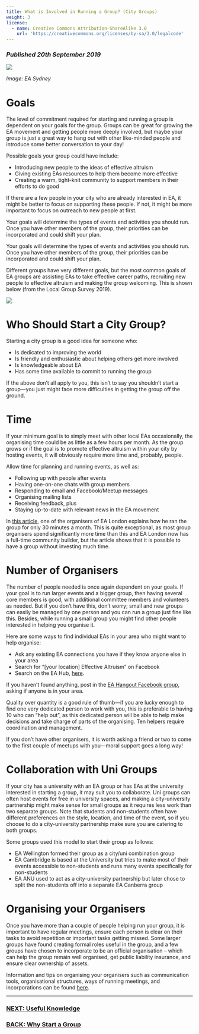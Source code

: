 ```yaml
---
title: What is Involved in Running a Group? (City Groups)
weight: 3
license:
  - name: Creative Commons Attribution-ShareAlike 3.0
    url: 'https://creativecommons.org/licenses/by-sa/3.0/legalcode'
---
```

### _Published 20th September 2019_

<p class="large_image_wrapper">
<img src="/img/startsydney2.jpg" />
</p>

_Image: EA Sydney_

# Goals

The level of commitment required for starting and running a group is dependent on your goals for the group. Groups can be great for growing the EA movement and getting people more deeply involved, but maybe your group is just a great way to hang out with other like-minded people and introduce some better conversation to your day!

Possible goals your group could have include:

* Introducing new people to the ideas of effective altruism
* Giving existing EAs resources to help them become more effective
* Creating a warm, tight-knit community to support members in their efforts to do good

If there are a few people in your city who are already interested in EA, it might be better to focus on supporting these people. If not, it might be more important to focus on outreach to new people at first.

Your goals will determine the types of events and activities you should run. Once you have other members of the group, their priorities can be incorporated and could shift your plan.

Your goals will determine the types of events and activities you should run. Once you have other members of the group, their priorities can be incorporated and could shift your plan.

Different groups have very different goals, but the most common goals of EA groups are assisting EAs to take effective career paths, recruiting new people to effective altruism and making the group welcoming. This is shown below (from the Local Group Survey 2019).

<a href="/img/localgroupfocus.png">
<p class="xl_image_wrapper">
<img src="/img/localgroupfocus.png" />
</p>
</a>


# Who Should Start a City Group?

Starting a city group is a good idea for someone who:

* Is dedicated to improving the world
* Is friendly and enthusiastic about helping others get more involved
* Is knowledgeable about EA
* Has some time available to commit to running the group

If the above don’t all apply to you, this isn’t to say you shouldn’t start a group—you just might face more difficulties in getting the group off the ground.

# Time

If your minimum goal is to simply meet with other local EAs occasionally, the organising time could be as little as a few hours per month. As the group grows or if the goal is to promote effective altruism within your city by hosting events, it will obviously require more time and, probably, people.

Allow time for planning and running events, as well as:

* Following up with people after events
* Having one-on-one chats with group members
* Responding to email and Facebook/Meetup messages
* Organising mailing lists
* Receiving feedback, plus
* Staying up-to-date with relevant news in the EA movement

In   <a target="_blank" href=" https://forum.effectivealtruism.org/posts/2NsnGWtC2jxLxEQYR/how-i-organise-a-growing-effective-altruism-group-in-a-big ">this article</a>, one of the organisers of EA London explains how he ran the group for only 30 minutes a month. This is quite exceptional, as most group organisers spend significantly more time than this and EA London now has a full-time community builder, but the article shows that it is possible to have a group without investing much time.

<a name="coorganisers"></a>
# Number of Organisers

The number of people needed is once again dependent on your goals. If your goal is to run larger events and a bigger group, then having several core members is good, with additional committee members and volunteers as needed. But if you don’t have this, don’t worry; small and new groups can easily be managed by one person and you can run a group just fine like this. Besides, while running a small group you might find other people interested in helping you organise it.

Here are some ways to find individual EAs in your area who might want to help organise:

* Ask any existing EA connections you have if they know anyone else in your area
* Search for “[your location] Effective Altruism” on Facebook
* Search on the EA Hub, <a target=”_blank” href="https://eahub.org/profiles/">here</a>.

If you haven’t found anything, post in the <a target="_blank" href="https://www.facebook.com/groups/eahangout/">EA Hangout Facebook group</a>, asking if anyone is in your area.

Quality over quantity is a good rule of thumb—if you are lucky enough to find one very dedicated person to work with you, this is preferable to having 10 who can “help out”, as this dedicated person will be able to help make decisions and take charge of parts of the organising. Ten helpers require coordination and management.

If you don’t have other organisers, it is worth asking a friend or two to come to the first couple of meetups with you—moral support goes a long way!

# Collaboration with Uni Groups

If your city has a university with an EA group or has EAs at the university interested in starting a group, it may suit you to collaborate. Uni groups can often host events for free in university spaces, and making a city-university partnership might make sense for small groups as it requires less work than two separate groups. Note that students and non-students often have different preferences on the style, location, and time of the event, so if you choose to do a city-university partnership make sure you are catering to both groups.

Some groups used this model to start their group as follows:

* EA Wellington formed their group as a city/uni combination group
* EA Cambridge is based at the University but tries to make most of their events accessible to non-students and runs many events specifically for non-students
* EA ANU used to act as a city-university partnership but later chose to split the non-students off into a separate EA Canberra group

# Organising your Organisers

Once you have more than a couple of people helping run your group, it is important to have regular meetings, ensure each person is clear on their tasks to avoid repetition or important tasks getting missed. Some larger groups have found creating formal roles useful in the group, and a few groups have chosen to incorporate to be an official organisation – which can help the group remain well organised, get public liability insurance, and ensure clear ownership of assets.

Information and tips on organising your organisers such as communication tools, organisational structures, ways of running meetings, and incorporations can be found <a target="_blank" href="/tips/">here</a>.

<hr>

### [NEXT: Useful Knowledge](/start/knowledge/)

### [BACK: Why Start a Group](/start/why/)

